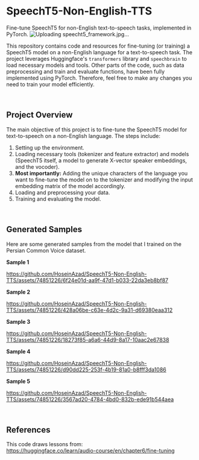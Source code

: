 # SpeechT5-Non-English-TTS
Fine-tune SpeechT5 for non-English text-to-speech tasks, implemented in PyTorch.
![Uploading speecht5_framework.jpg…]()

This repository contains code and resources for fine-tuning (or training) a SpeechT5 model on a non-English language for a text-to-speech task. The project leverages Huggingface's `transformers` library and `speechbrain` to load necessary models and tools. Other parts of the code, such as data preprocessing and train and evaluate functions, have been fully implemented using PyTorch. Therefore, feel free to make any changes you need to train your model efficiently.

<br>

## Project Overview
The main objective of this project is to fine-tune the SpeechT5 model for text-to-speech on a non-English language. The steps include:
1. Setting up the environment.
2. Loading necessary tools (tokenizer and feature extractor) and models (SpeechT5 itself, a model to generate X-vector speaker embeddings, and the vocoder).
3. **Most importantly:** Adding the unique characters of the language you want to fine-tune the model on to the tokenizer and modifying the input embedding matrix of the model accordingly.
4. Loading and preprocessing your data.
5. Training and evaluating the model.

<br>

## Generated Samples
Here are some generated samples from the model that I trained on the Persian Common Voice dataset.

**Sample 1**

https://github.com/HoseinAzad/SpeechT5-Non-English-TTS/assets/74851226/6f24e01d-aa9f-47d1-b033-22da3eb8bf87

**Sample 2**

https://github.com/HoseinAzad/SpeechT5-Non-English-TTS/assets/74851226/428a06be-c63e-4d2c-9a31-d69380eaa312

**Sample 3**

https://github.com/HoseinAzad/SpeechT5-Non-English-TTS/assets/74851226/18273f85-a6a6-44d9-8a17-10aac2e67838


**Sample 4**

https://github.com/HoseinAzad/SpeechT5-Non-English-TTS/assets/74851226/d90dd225-253f-4b19-81a0-b8fff3da1086

**Sample 5**

https://github.com/HoseinAzad/SpeechT5-Non-English-TTS/assets/74851226/3567ad20-4784-4bd0-832b-ede91b544aea

<br>

## References 
This code draws lessons from:<br>
https://huggingface.co/learn/audio-course/en/chapter6/fine-tuning

